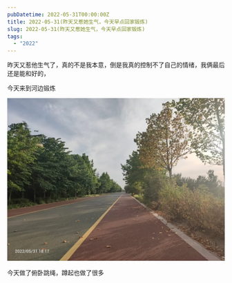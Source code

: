 ```yaml
---
pubDatetime: 2022-05-31T00:00:00Z
title: 2022-05-31(昨天又惹她生气，今天早点回家锻炼)
slug: 2022-05-31(昨天又惹她生气，今天早点回家锻炼)
tags:
  - "2022"
---
```


昨天又惹他生气了，真的不是我本意，倒是我真的控制不了自己的情绪，我俩最后还是能和好的，

今天来到河边锻炼

![](../../img/6904315-3ce84d3ddc67b34f.jpg)

今天做了俯卧跳绳，蹲起也做了很多
